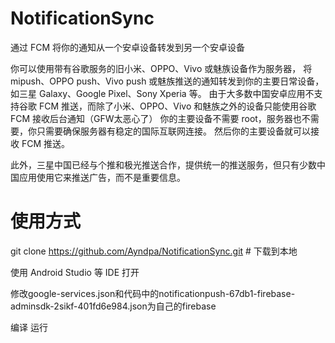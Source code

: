 # NotificationSync
通过 FCM 将你的通知从一个安卓设备转发到另一个安卓设备

你可以使用带有谷歌服务的旧小米、OPPO、Vivo 或魅族设备作为服务器，
将 mipush、OPPO push、Vivo push 或魅族推送的通知转发到你的主要日常设备，如三星 Galaxy、Google Pixel、Sony Xperia 等。
由于大多数中国安卓应用不支持谷歌 FCM 推送，而除了小米、OPPO、Vivo 和魅族之外的设备只能使用谷歌 FCM 接收后台通知（GFW太恶心了）
你的主要设备不需要 root，服务器也不需要，你只需要确保服务器有稳定的国际互联网连接。
然后你的主要设备就可以接收 FCM 推送。

此外，三星中国已经与个推和极光推送合作，提供统一的推送服务，但只有少数中国应用使用它来推送广告，而不是重要信息。

# 使用方式
git clone https://github.com/Ayndpa/NotificationSync.git # 下载到本地

使用 Android Studio 等 IDE 打开

修改google-services.json和代码中的notificationpush-67db1-firebase-adminsdk-2sikf-401fd6e984.json为自己的firebase

编译 运行
